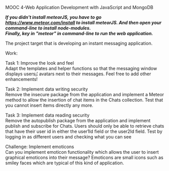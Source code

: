 MOOC 4-Web Application Development with JavaScript and MongoDB  

***If you didn't install meteorJS, you have to go https://www.meteor.com/install to install meteorJS. And then open your command-line to install node-modules.<br>Finally, key in "meteor" in command-line to run the web application.***

The project target that is developing an instant messaging application.  

Work:  

Task 1: Improve the look and feel  
Adapt the templates and helper functions so that the messaging window displays users¡¦ avatars next to their messages. Feel free to add other enhancements!  

Task 2: Implement data writing security  
Remove the insecure package from the application and implement a Meteor method to allow the insertion of chat items in the Chats collection. Test that you cannot insert items directly any more.  

Task 3: Implement data reading security  
Remove the autopublish package from the application and implement publish and subscribe for Chats. Users should only be able to retrieve chats that have their user id in either the user1Id field or the user2Id field. Test by logging in as different users and checking what you can see  


Challenge: Implement emoticons  
Can you implement emoticon functionality which allows the user to insert graphical emoticons into their message? Emoticons are small icons such as smiley faces which are typical of this kind of application.
